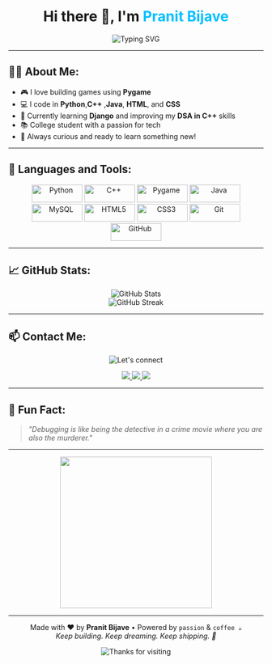 <!-- README.md -->

<h1 align="center">
  Hi there 👋, I'm <span style="color:#00BFFF;">Pranit Bijave</span>
</h1>

<p align="center">
  <img src="https://readme-typing-svg.herokuapp.com?font=Fira+Code&duration=3000&pause=1000&color=00BFFF&center=true&vCenter=true&width=435&lines=Python+Developer;Love coding in C++ ;Pygame+Game+Creator;Frontend+Designer;Java+Enthusiast" alt="Typing SVG" />
</p>

---

## 🧑‍💻 About Me:

- 🎮 I love building games using **Pygame**
- 💻 I code in **Python**,**C++** ,**Java**, **HTML**, and **CSS**
- 🚀 Currently learning **Django** and improving my **DSA in C++** skills
- 📚 College student with a passion for tech
- 🌱 Always curious and ready to learn something new!

---

## 🚀 Languages and Tools:

<p align="center">
  <img src="https://img.shields.io/badge/Python-3670A0?style=flat&logo=python&logoColor=ffdd54" alt="Python" width="100" height="35" style="transition: transform 0.3s;"/>
  <img src="https://img.shields.io/badge/C++-00599C?style=flat&logo=c%2B%2B&logoColor=white" alt="C++" width="100" height="35" style="transition: transform 0.3s;"/>
  <img src="https://img.shields.io/badge/Pygame-1B1F23?style=flat&logo=python&logoColor=green" alt="Pygame" width="100" height="35" style="transition: transform 0.3s;"/>
  <img src="https://img.shields.io/badge/Java-ED8B00?style=flat&logo=java&logoColor=white" alt="Java" width="100" height="35" style="transition: transform 0.3s;"/>
  <img src="https://img.shields.io/badge/MySQL-005C84?style=flat&logo=mysql&logoColor=white" alt="MySQL" width="100" height="35" style="transition: transform 0.3s;"/>
  <img src="https://img.shields.io/badge/HTML5-E34F26?style=flat&logo=html5&logoColor=white" alt="HTML5" width="100" height="35" style="transition: transform 0.3s;"/>
  <img src="https://img.shields.io/badge/CSS3-1572B6?style=flat&logo=css3&logoColor=white" alt="CSS3" width="100" height="35" style="transition: transform 0.3s;"/>
  <img src="https://img.shields.io/badge/Git-F05032?style=flat&logo=git&logoColor=white" alt="Git" width="100" height="35" style="transition: transform 0.3s;"/>
  <img src="https://img.shields.io/badge/GitHub-100000?style=flat&logo=github&logoColor=white" alt="GitHub" width="100" height="35" style="transition: transform 0.3s;"/>
</p>

---

## 📈 GitHub Stats:

<p align="center">
  <img src="https://github-readme-stats.vercel.app/api?username=PranitBijave27&show_icons=true&theme=radical" alt="GitHub Stats" />
  <br/>
  <img src="https://github-readme-streak-stats.herokuapp.com/?user=PranitBijave27&theme=radical" alt="GitHub Streak" />
</p>

---

## 📫 Contact Me:

<p align="center">
  <img src="https://readme-typing-svg.herokuapp.com?font=Fira+Code&size=22&pause=1000&color=00FF99&center=true&vCenter=true&width=400&lines=Let's+connect+;Let's+collab!+;" alt="Let's connect" />
</p>
<p align="center">
  <a href="mailto:bijwepranit@gmail.com">
    <img src="https://img.shields.io/badge/Email-D14836?style=for-the-badge&logo=gmail&logoColor=white"/>
  </a>
  <a href="https://www.linkedin.com/in/pranit-bijave-b1021028a" target="_blank">
    <img src="https://img.shields.io/badge/LinkedIn-0077B5?style=for-the-badge&logo=linkedin&logoColor=white"/>
  </a>
  <a href="https://github.com/PranitBijave27" target="_blank">
    <img src="https://img.shields.io/badge/GitHub-100000?style=for-the-badge&logo=github&logoColor=white"/>
  </a>
</p>

---

## 🧠 Fun Fact:

> _"Debugging is like being the detective in a crime movie where you are also the murderer."_

---

<p align="center">
  <img src="https://media.giphy.com/media/LMcB8XospGZO8UQq87/giphy.gif" width="300"/>
</p>

---

<p align="center">
  Made with ❤️ by <strong>Pranit Bijave</strong> • Powered by <code>passion</code> & <code>coffee ☕</code><br/>
  <em>Keep building. Keep dreaming. Keep shipping. 🚀</em>
</p>

<p align="center">
  <img src="https://readme-typing-svg.herokuapp.com?font=Fira+Code&duration=3000&pause=1000&color=00FF99&center=true&vCenter=true&width=280&lines=Thanks+for+visiting!+;See+you+around+%F0%9F%91%8B" alt="Thanks for visiting" />
</p>


<!---
PranitBijave27/PranitBijave27 is a ✨ special ✨ repository because its `README.md` (this file) appears on your GitHub profile.
You can click the Preview link to take a look at your changes.
--->
